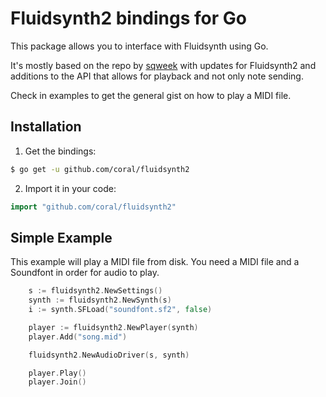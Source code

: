 # Fluidsynth2 bindings for Go

This package allows you to interface with Fluidsynth using Go.

It's mostly based on the repo by [sqweek](https://github.com/sqweek/fluidsynth) with updates for Fluidsynth2 and additions to the API that allows for playback and not only note sending.

Check in examples to get the general gist on how to play a MIDI file.

## Installation

1. Get the bindings:

```sh
$ go get -u github.com/coral/fluidsynth2
```

2. Import it in your code:

```go
import "github.com/coral/fluidsynth2"
```

## Simple Example

This example will play a MIDI file from disk.
You need a MIDI file and a Soundfont in order for audio to play.

```go
	s := fluidsynth2.NewSettings()
	synth := fluidsynth2.NewSynth(s)
	i := synth.SFLoad("soundfont.sf2", false)

	player := fluidsynth2.NewPlayer(synth)
	player.Add("song.mid")

	fluidsynth2.NewAudioDriver(s, synth)

	player.Play()
	player.Join()
```
